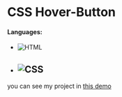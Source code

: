 # CSS Hover-Button 
#### Languages:
 - ![HTML](https://img.shields.io/badge/html-orange)
 - ![CSS](https://img.shields.io/badge/css-blue)
   ---
you can see my project in [this demo](https://zeynab-jalalian.github.io/Hover-Button/) 

